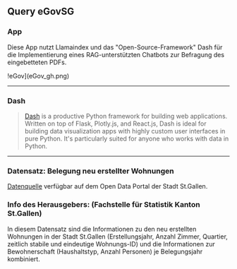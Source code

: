 ## Query eGovSG

### App

Diese App nutzt Llamaindex und das "Open-Source-Framework" Dash für die Implementierung eines RAG-unterstützten Chatbots zur Befragung des eingebetteten PDFs.

!eGov](eGov_gh.png)

---

### Dash

> [Dash](https://plot.ly/products/dash/) is a productive Python framework for building web applications.
Written on top of Flask, Plotly.js, and React.js, Dash is ideal for building data visualization apps with highly custom user interfaces in pure Python. It's particularly suited for anyone who works with data in Python.

---

### Datensatz: Belegung neu erstellter Wohnungen
[Datenquelle](https://daten.stadt.sg.ch/explore/dataset/belegung-neu-erstellter-wohnungen-2011-2019/information/?disjunctive.ewid&disjunctive.belegungsjahr&disjunctive.bauperiode&disjunctive.quartiersgruppe&disjunctive.quartiersgruppe_name&disjunctive.wohnungsgroesse&disjunctive.anz_kinder&disjunctive.anz_erwachsene&disjunctive.hh_typ&disjunctive.hh_typ_label&disjunctive.erstellungsjahr)
verfügbar auf dem Open Data Portal der Stadt St.Gallen.

### Info des Herausgebers: (Fachstelle für Statistik Kanton St.Gallen)
In diesem Datensatz sind die Informationen zu den neu erstellten Wohnungen in der Stadt St.Gallen (Erstellungsjahr, Anzahl Zimmer, Quartier, zeitlich stabile und eindeutige Wohnungs-ID) und die Informationen zur Bewohnerschaft (Haushaltstyp, Anzahl Personen) je Belegungsjahr kombiniert. 

